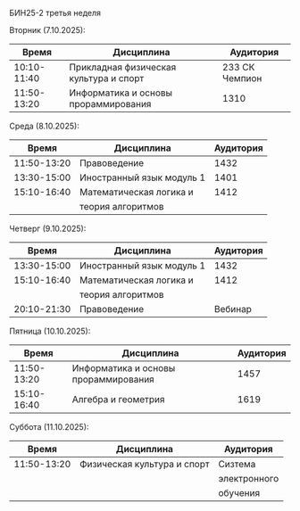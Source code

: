 БИН25-2 третья неделя

 Вторник (7.10.2025):
 
 | Время       | Дисциплина                            | Аудитория     |
 | ----------- | --------------------------------------| ---------     |
 | 10:10-11:40 | Прикладная физическая культура и спорт| 233 СК Чемпион|
 | 11:50-13:20 | Информатика и основы прораммирования  | 1310          |
 
 Среда (8.10.2025):

 | Время       | Дисциплина                            | Аудитория     |
 | ----------- | --------------------------------------| --------------|
 | 11:50-13:20 | Правоведение                          | 1432          |
 | 13:30-15:00 | Иностранный язык модуль 1             | 1401          |
 | 15:10-16:40 | Математическая логика и               | 1412          |
 |             | теория алгоритмов                     |               |

 Четверг (9.10.2025):

 | Время       | Дисциплина                            | Аудитория     |
 | ----------- | --------------------------------------| --------------|
 | 13:30-15:00 | Иностранный язык модуль 1             | 1432          |
 | 15:10-16:40 | Математическая логика и               | 1412          |
 |             | теория алгоритмов                     |               |
 | 20:10-21:30 | Правоведение                          | Вебинар       |

 Пятница (10.10.2025):

 | Время       | Дисциплина                            | Аудитория     |
 | ----------- | --------------------------------------| --------------|
 | 11:50-13:20 | Информатика и основы прораммирования  | 1457          |
 | 15:10-16:40 | Алгебра и геометрия                   | 1619          |

 Суббота (11.10.2025):

 | Время       | Дисциплина                            | Аудитория     |
 | ----------- | --------------------------------------| --------------|
 | 11:50-13:20 | Физическая культура и спорт           | Сизтема       |
 |             |                                       | электронного  |
 |             |                                       | обучения      |